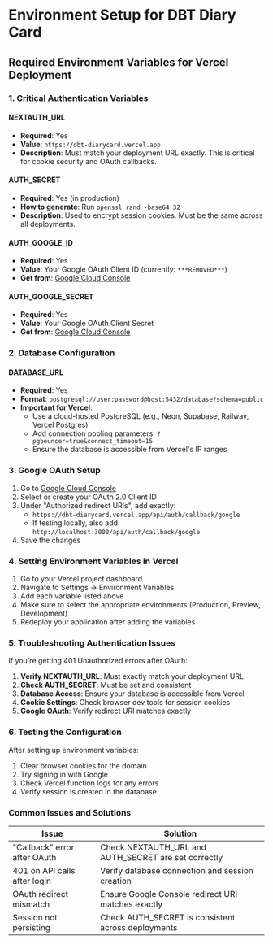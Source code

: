 # Environment Setup for DBT Diary Card

## Required Environment Variables for Vercel Deployment

### 1. Critical Authentication Variables

#### NEXTAUTH_URL
- **Required**: Yes
- **Value**: `https://dbt-diarycard.vercel.app`
- **Description**: Must match your deployment URL exactly. This is critical for cookie security and OAuth callbacks.

#### AUTH_SECRET
- **Required**: Yes (in production)
- **How to generate**: Run `openssl rand -base64 32`
- **Description**: Used to encrypt session cookies. Must be the same across all deployments.

#### AUTH_GOOGLE_ID
- **Required**: Yes
- **Value**: Your Google OAuth Client ID (currently: `***REMOVED***`)
- **Get from**: [Google Cloud Console](https://console.cloud.google.com/apis/credentials)

#### AUTH_GOOGLE_SECRET
- **Required**: Yes
- **Value**: Your Google OAuth Client Secret
- **Get from**: [Google Cloud Console](https://console.cloud.google.com/apis/credentials)

### 2. Database Configuration

#### DATABASE_URL
- **Required**: Yes
- **Format**: `postgresql://user:password@host:5432/database?schema=public`
- **Important for Vercel**: 
  - Use a cloud-hosted PostgreSQL (e.g., Neon, Supabase, Railway, Vercel Postgres)
  - Add connection pooling parameters: `?pgbouncer=true&connect_timeout=15`
  - Ensure the database is accessible from Vercel's IP ranges

### 3. Google OAuth Setup

1. Go to [Google Cloud Console](https://console.cloud.google.com/apis/credentials)
2. Select or create your OAuth 2.0 Client ID
3. Under "Authorized redirect URIs", add exactly:
   - `https://dbt-diarycard.vercel.app/api/auth/callback/google`
   - If testing locally, also add: `http://localhost:3000/api/auth/callback/google`
4. Save the changes

### 4. Setting Environment Variables in Vercel

1. Go to your Vercel project dashboard
2. Navigate to Settings → Environment Variables
3. Add each variable listed above
4. Make sure to select the appropriate environments (Production, Preview, Development)
5. Redeploy your application after adding the variables

### 5. Troubleshooting Authentication Issues

If you're getting 401 Unauthorized errors after OAuth:

1. **Verify NEXTAUTH_URL**: Must exactly match your deployment URL
2. **Check AUTH_SECRET**: Must be set and consistent
3. **Database Access**: Ensure your database is accessible from Vercel
4. **Cookie Settings**: Check browser dev tools for session cookies
5. **Google OAuth**: Verify redirect URI matches exactly

### 6. Testing the Configuration

After setting up environment variables:

1. Clear browser cookies for the domain
2. Try signing in with Google
3. Check Vercel function logs for any errors
4. Verify session is created in the database

### Common Issues and Solutions

| Issue | Solution |
|-------|----------|
| "Callback" error after OAuth | Check NEXTAUTH_URL and AUTH_SECRET are set correctly |
| 401 on API calls after login | Verify database connection and session creation |
| OAuth redirect mismatch | Ensure Google Console redirect URI matches exactly |
| Session not persisting | Check AUTH_SECRET is consistent across deployments |
